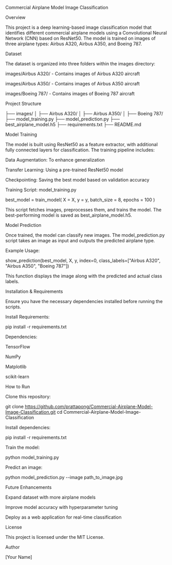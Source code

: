 Commercial Airplane Model Image Classification

Overview

This project is a deep learning-based image classification model that identifies different commercial airplane models using a Convolutional Neural Network (CNN) based on ResNet50. The model is trained on images of three airplane types: Airbus A320, Airbus A350, and Boeing 787.

Dataset

The dataset is organized into three folders within the images directory:

images/Airbus A320/ - Contains images of Airbus A320 aircraft

images/Airbus A350/ - Contains images of Airbus A350 aircraft

images/Boeing 787/ - Contains images of Boeing 787 aircraft

Project Structure

├── images/
│   ├── Airbus A320/
│   ├── Airbus A350/
│   ├── Boeing 787/
├── model_training.py
├── model_prediction.py
├── best_airplane_model.h5
├── requirements.txt
├── README.md

Model Training

The model is built using ResNet50 as a feature extractor, with additional fully connected layers for classification. The training pipeline includes:

Data Augmentation: To enhance generalization

Transfer Learning: Using a pre-trained ResNet50 model

Checkpointing: Saving the best model based on validation accuracy

Training Script: model_training.py

best_model = train_model(
    X = X,
    y = y,
    batch_size = 8,
    epochs = 100
)

This script fetches images, preprocesses them, and trains the model. The best-performing model is saved as best_airplane_model.h5.

Model Prediction

Once trained, the model can classify new images. The model_prediction.py script takes an image as input and outputs the predicted airplane type.

Example Usage:

show_prediction(best_model, X, y, index=0, class_labels=["Airbus A320", "Airbus A350", "Boeing 787"])

This function displays the image along with the predicted and actual class labels.

Installation & Requirements

Ensure you have the necessary dependencies installed before running the scripts.

Install Requirements:

pip install -r requirements.txt

Dependencies:

TensorFlow

NumPy

Matplotlib

scikit-learn

How to Run

Clone this repository:

git clone https://github.com/prattapong/Commercial-Airplane-Model-Image-Classification.git
cd Commercial-Airplane-Model-Image-Classification

Install dependencies:

pip install -r requirements.txt

Train the model:

python model_training.py

Predict an image:

python model_prediction.py --image path_to_image.jpg

Future Enhancements

Expand dataset with more airplane models

Improve model accuracy with hyperparameter tuning

Deploy as a web application for real-time classification

License

This project is licensed under the MIT License.

Author

[Your Name]